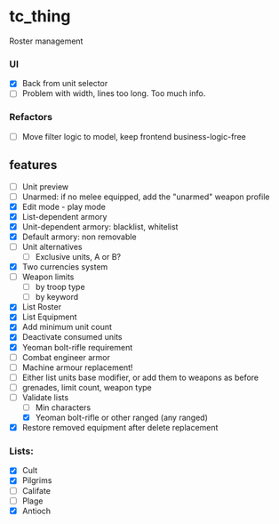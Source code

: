 # tc_thing

Roster management

### UI
- [x] Back from unit selector
- [ ] Problem with width, lines too long. Too much info.

### Refactors
- [ ] Move filter logic to model, keep frontend business-logic-free

## features
- [ ] Unit preview
- [ ] Unarmed: if no melee equipped, add the "unarmed" weapon profile
- [x] Edit mode - play mode
- [x] List-dependent armory
- [x] Unit-dependent armory: blacklist, whitelist
- [x] Default armory: non removable
- [ ] Unit alternatives
  - [ ] Exclusive units, A or B?
- [x] Two currencies system
- [ ] Weapon limits
  - [ ] by troop type
  - [ ] by keyword
- [x] List Roster
- [x] List Equipment
- [x] Add minimum unit count
- [x] Deactivate consumed units
- [x] Yeoman bolt-rifle requirement
- [ ] Combat engineer armor
- [ ] Machine armour replacement!
- [ ] Either list units base modifier, or add them to weapons as before
- [ ] grenades, limit count, weapon type
- [ ] Validate lists
  - [ ] Min characters
  - [x] Yeoman bolt-rifle or other ranged (any ranged)
- [x] Restore removed equipment after delete replacement

### Lists:
- [x] Cult
- [x] Pilgrims
- [ ] Califate
- [ ] Plage
- [x] Antioch
